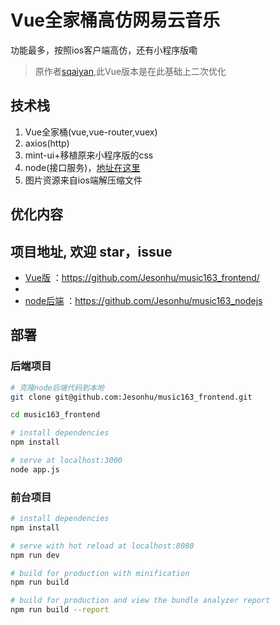 # Vue全家桶高仿网易云音乐
功能最多，按照ios客户端高仿，还有小程序版嘞

>原作者[sqaiyan](https://github.com/sqaiyan/netmusic-node),此Vue版本是在此基础上二次优化

## 技术栈
1. Vue全家桶(vue,vue-router,vuex)
2. axios(http)
3. mint-ui+移植原来小程序版的css
4. node(接口服务)，[地址在这里](https://github.com/Jesonhu/music163_nodejs)
5. 图片资源来自ios端解压缩文件

## 优化内容

## 项目地址, 欢迎 star，issue
+ [Vue版](https://github.com/Jesonhu/music163_frontend/) ：https://github.com/Jesonhu/music163_frontend/
+ [](https://github.com/sqaiyan/netmusic-app)
+ [node后端](https://github.com/Jesonhu/music163_nodejs) ：https://github.com/Jesonhu/music163_nodejs


## 部署

### 后端项目

``` bash
# 克隆node后端代码到本地
git clone git@github.com:Jesonhu/music163_frontend.git

cd music163_frontend

# install dependencies
npm install 

# serve at localhost:3000
node app.js
```

### 前台项目

``` bash
# install dependencies
npm install

# serve with hot reload at localhost:8080
npm run dev

# build for production with minification
npm run build

# build for production and view the bundle analyzer report
npm run build --report
```





